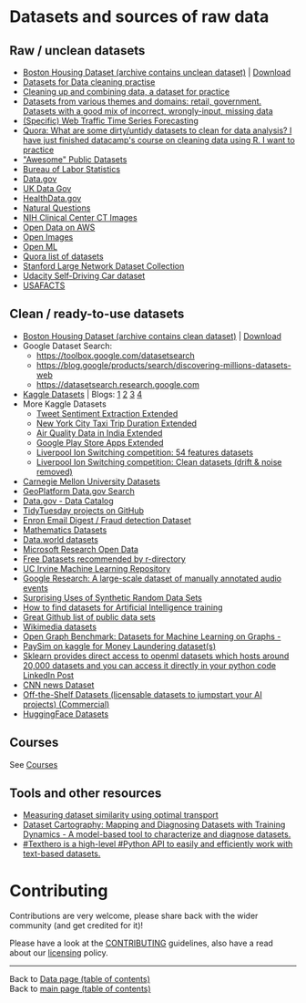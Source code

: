 # Datasets and sources of raw data

## Raw / unclean datasets

- [Boston Housing Dataset (archive contains unclean dataset)](https://github.com/neomatrix369/awesome-ai-ml-dl/releases/tag/v0.1) | [Download](https://github.com/neomatrix369/awesome-ai-ml-dl/releases/download/v0.1/boston_housing_dataset.zip)
- [Datasets for Data cleaning practise](https://makingnoiseandhearingthings.com/2018/04/19/datasets-for-data-cleaning-practice/)
- [Cleaning up and combining data, a dataset for practice](https://www.r-bloggers.com/cleaning-up-and-combining-data-a-dataset-for-practice/)
- [Datasets from various themes and domains: retail, government. Datasets with a good mix of incorrect, wrongly-input, missing data](https://www.ud-intl.com/dataset)
- [(Specific) Web Traffic Time Series Forecasting](https://www.kaggle.com/c/web-traffic-time-series-forecasting)
- [Quora: What are some dirty/untidy datasets to clean for data analysis? I have just finished datacamp's course on cleaning data using R. I want to practice](https://www.quora.com/What-are-some-dirty-untidy-datasets-to-clean-for-data-analysis-I-have-just-finished-datacamps-course-on-cleaning-data-using-R-I-want-to-practice)
- ["Awesome" Public Datasets](https://github.com/caesar0301/awesome-public-datasets)
- [Bureau of Labor Statistics](https://www.bls.gov/data/)
- [Data.gov](https://www.data.gov/)
- [UK Data Gov](https://data.gov.uk/)
- [HealthData.gov](https://www.healthdata.gov/)
- [Natural Questions](https://ai.google.com/research/NaturalQuestions)
- [NIH Clinical Center CT Images](https://www.nih.gov/news-events/news-releases/nih-clinical-center-releases-dataset-32000-ct-images)
- [Open Data on AWS](https://registry.opendata.aws/)
- [Open Images](https://storage.googleapis.com/openimages/web/index.html)
- [Open ML](https://www.openml.org/search?type=data)
- [Quora list of datasets](https://www.quora.com/Where-can-I-find-large-datasets-open-to-the-public)
- [Stanford Large Network Dataset Collection](https://snap.stanford.edu/data/index.html)
- [Udacity Self-Driving Car dataset](https://github.com/udacity/self-driving-car)
- [USAFACTS](https://usafacts.org/)

## Clean / ready-to-use datasets

- [Boston Housing Dataset (archive contains clean dataset)](https://github.com/neomatrix369/awesome-ai-ml-dl/releases/tag/v0.1) | [Download](https://github.com/neomatrix369/awesome-ai-ml-dl/releases/download/v0.1/boston_housing_dataset.zip)
- Google Dataset Search: 
  - https://toolbox.google.com/datasetsearch
  - https://blog.google/products/search/discovering-millions-datasets-web
  - https://datasetsearch.research.google.com
- [Kaggle Datasets](https://www.kaggle.com/datasets) | Blogs: [1](https://towardsdatascience.com/interesting-datasets-on-kaggle-com-3a4a250b0b85) [2](http://blog.kaggle.com/2016/01/19/introducing-kaggle-datasets/) [3](https://medium.com/@benhamner/introducing-kaggle-datasets-a935f9f76f5) [4](https://stackoverflow.com/questions/52681196/kaggle-datasets-into-jupyter-notebook)
- More Kaggle Datasets
  - [Tweet Sentiment Extraction Extended](https://www.kaggle.com/neomatrix369/tweet-sentiment-extraction-extended)
  - [New York City Taxi Trip Duration Extended](https://www.kaggle.com/neomatrix369/nyc-taxi-trip-duration-extended)
  - [Air Quality Data in India Extended](https://www.kaggle.com/neomatrix369/air-quality-data-in-india-extended)
  - [Google Play Store Apps Extended](https://www.kaggle.com/neomatrix369/google-play-store-apps-extended)
  - [Liverpool Ion Switching competition: 54 features datasets](https://www.kaggle.com/neomatrix369/54-features-datasets-clean-drift-noise-free)
  - [Liverpool Ion Switching competition: Clean datasets (drift & noise removed)](https://www.kaggle.com/neomatrix369/clean-datasets-drift-noise-removed) 
- [Carnegie Mellon University Datasets](http://lib.stat.cmu.edu/datasets/)
- [GeoPlatform Data.gov Search ](https://data.geoplatform.gov/)
- [Data.gov - Data Catalog](https://catalog.data.gov/dataset)
- [TidyTuesday projects on GitHub](https://github.com/rfordatascience/tidytuesday)
- [Enron Email Digest / Fraud detection Dataset](https://www.cs.cmu.edu/~enron/)
- [Mathematics Datasets](https://github.com/deepmind/mathematics_dataset)
- [Data.world datasets](https://data.world)
- [Microsoft Research Open Data](https://msropendata.com/)
- [Free Datasets recommended by r-directory](https://r-dir.com/reference/datasets.html)
- [UC Irvine Machine Learning Repository](https://archive.ics.uci.edu/ml/index.php)
- [Google Research: A large-scale dataset of manually annotated audio events](https://research.google.com/audioset/index.html)
- [Surprising Uses of Synthetic Random Data Sets](https://www.linkedin.com/posts/data-science-central_surprising-uses-of-synthetic-random-data-activity-6612404601515765760-J0AY)
- [How to find datasets for Artificial Intelligence training](https://medium.com/shallow-thoughts-about-deep-learning/how-to-find-datasets-for-artificial-intelligence-9131b2e72e88?fbclid=IwAR1up1xYvKUX4-7DJFs62hTqrfhfLuY9TdNXK56mnmTiUocvv0hgPj6vf4k)
- [Great Github list of public data sets](https://www.linkedin.com/posts/data-science-central_great-github-list-of-public-data-sets-activity-6620739516317646849-YMxO)
- [Wikimedia datasets](https://dumps.wikimedia.org/)
- [Open Graph Benchmark: Datasets for Machine Learning on Graphs -](https://www.linkedin.com/posts/philipvollet_machinelearning-datascience-analytics-activity-6715867835287109633-Y_MN)
- [PaySim on kaggle for Money Laundering dataset(s)](https://www.kaggle.com/ntnu-testimon/paysim1)
- [Sklearn provides direct access to openml datasets which hosts around 20,000 datasets and you can access it directly in your python code](https://lnkd.in/g-YYFay) [LinkedIn Post](https://www.linkedin.com/posts/srivatsan-srinivasan-b8131b_datascience-machinelearning-ml-activity-6653512803644768256-w1mM)
- [CNN news Dataset](https://www.tensorflow.org/datasets/catalog/cnn_dailymail)
- [Off-the-Shelf Datasets (licensable datasets to jumpstart your AI projects) (Commercial)](https://appen.com/off-the-shelf-datasets/?utm_source=Web&utm_medium=eblast&mkt_tok=eyJpIjoiWldaak9EUTBObU5oTm1aaiIsInQiOiJKdWlEQVhqclNlcUpNWVhGVW5GT2p2aFpRRjVlZkUyOGZjVHhYSHpsUnNuZkhGVG5rNCtTdm92REdTOXhqTlc0RW1jUlFObnpmM3RaQ3pOZ3RBQ3ArWGZ3RFc4Mk1lRk5FS3d1YklYSnFXeWJROHE2ek9pNW5nU3pCa0gxeExPRCJ9)
- [HuggingFace Datasets](https://huggingface.co/datasets)


## Courses

See [Courses](../courses.md#courses)

## Tools and other resources

- [Measuring dataset similarity using optimal transport](https://www.linkedin.com/posts/philipvollet_machinelearning-datascience-datascientist-activity-6715145819273744384-JghQ)
- [Dataset Cartography: Mapping and Diagnosing Datasets with Training Dynamics - A model-based tool to characterize and diagnose datasets.](https://www.linkedin.com/posts/philipvollet_nlp-machinelearning-ai-activity-6715138376556793856-T5AC)
- [#Texthero is a high-level #Python API to easily and efficiently work with text-based datasets. ](https://www.linkedin.com/posts/inna-vogel-nlp_texthero-text-preprocessing-representation-activity-6689190055614926848-eWF4)

# Contributing

Contributions are very welcome, please share back with the wider community (and get credited for it)!

Please have a look at the [CONTRIBUTING](../CONTRIBUTING.md) guidelines, also have a read about our [licensing](../LICENSE.md) policy.

---

Back to [Data page (table of contents)](README.md)</br>
Back to [main page (table of contents)](../README.md)

